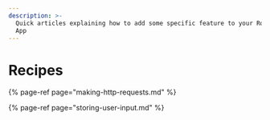 ```yaml
---
description: >-
  Quick articles explaining how to add some specific feature to your Rocket.Chat
  App
---
```


# Recipes

{% page-ref page="making-http-requests.md" %}

{% page-ref page="storing-user-input.md" %}





